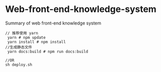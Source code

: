# Web-front-end-knowledge-system
Summary of web front-end knowledge system
```shell
// 推荐使用 yarn
 yarn # npm update
 yarn install # npm install
//生成静态文件
 yarn docs:build # npm run docs:build

//OR 
sh deploy.sh

```
